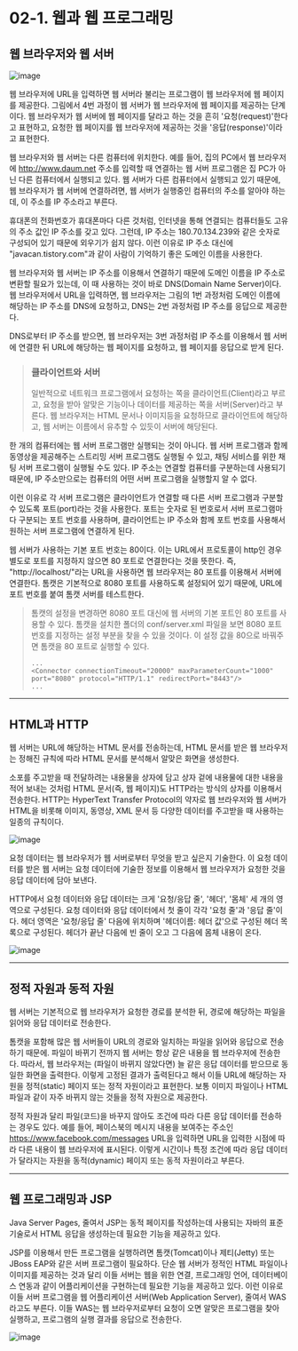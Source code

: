 # 02-1. 웹과 웹 프로그래밍
## 웹 브라우저와 웹 서버
![image](https://github.com/GYUNGAEEEE/WebProgramming/assets/158580466/7b9993eb-fd0b-413c-aaed-793b5b31ad9b)

웹 브라우저에 URL을 입력하면 웹 서버라 불리는 프로그램이 웹 브라우저에 웹 페이지를 제공한다.
그림에서 4번 과정이 웹 서버가 웹 브라우저에 웹 페이지를 제공하는 단계이다.
웹 브라우저가 웹 서버에 웹 페이지를 달라고 하는 것을 흔히 '요청(request)'한다고 표현하고, 요청한 웹 페이지를 웹 브라우저에 제공하는 것을 '응답(response)'이라고 표현한다.

웹 브라우저와 웹 서버는 다른 컴퓨터에 위치한다. 예를 들어, 집의 PC에서 웹 브라우저에 http://www.daum.net 주소를 입력할 때 연결하는 웹 서버 프로그램은 집 PC가 아닌 다른 컴퓨터에서 실행되고 있다.
웹 서버가 다른 컴퓨터에서 실행되고 있기 때문에, 웹 브라우저가 웹 서버에 연결하려면, 웹 서버가 실행중인 컴퓨터의 주소를 알아야 하는데, 이 주소를 IP 주소라고 부른다.

휴대폰의 전화번호가 휴대폰마다 다른 것처럼, 인터넷을 통해 연결되는 컴퓨터들도 고유의 주소 값인 IP 주소를 갖고 있다.
그런데, IP 주소는 180.70.134.239와 같은 숫자로 구성되어 있기 때문에 외우기가 쉽지 않다. 이런 이유로 IP 주소 대신에 "javacan.tistory.com"과 같이 사람이 기억하기 좋은 도메인 이름을 사용한다.

웹 브라우저와 웹 서버는 IP 주소를 이용해서 연결하기 때문에 도메인 이름을 IP 주소로 변환할 필요가 있는데, 이 때 사용하는 것이 바로 DNS(Domain Name Server)이다. 
웹 브라우저에서 URL을 입력하면, 웹 브라우저는 그림의 1번 과정처럼 도메인 이름에 해당하는 IP 주소를 DNS에 요청하고, DNS는 2번 과정처럼 IP 주소를 응답으로 제공한다.

DNS로부터 IP 주소를 받으면, 웹 브라우저는 3번 과정처럼 IP 주소를 이용해서 웹 서버에 연결한 뒤 URL에 해당하는 웹 페이지를 요청하고, 웹 페이지를 응답으로 받게 된다.

> ### 클라이언트와 서버   
> 일반적으로 네트워크 프로그램에서 요청하는 쪽을 클라이언트(Client)라고 부르고, 요청을 받아 알맞은 기능이나 데이터를 제공하는 쪽을 서버(Server)라고 부른다.
> 웹 브라우저는 HTML 문서나 이미지등을 요청하므로 클라이언트에 해당하고, 웹 서버는 이름에서 유추할 수 있듯이 서버에 해당된다.

한 개의 컴퓨터에는 웹 서버 프로그램만 실행되는 것이 아니다. 웹 서버 프로그램과 함께 동영상을 제공해주는 스트리밍 서버 프로그램도 실행될 수 있고, 채팅 서비스를 위한 채팅 서버 프로그램이 실행될 수도 있다.
IP 주소는 연결할 컴퓨터를 구분하는데 사용되기 때문에, IP 주소만으로는 컴퓨터의 어떤 서버 프로그램을 실행할지 알 수 없다.

이런 이유로 각 서버 프로그램은 클라이언트가 연결할 때 다른 서버 프로그램과 구분할 수 있도록 포트(port)라는 것을 사용한다.
포트는 숫자로 된 번호로서 서버 프로그램마다 구분되는 포트 번호를 사용하며, 클라이언트는 IP 주소와 함께 포트 번호를 사용해서 원하는 서버 프로그램에 연결하게 된다. 

웹 서버가 사용하는 기본 포트 번호는 80이다. 이는 URL에서 프로토콜이 http인 경우 별도로 포트를 지정하지 않으면 80 포트로 연결한다는 것을 뜻한다.
즉, "http://localhost/"라는 URL을 사용하면 웹 브라우저는 80 포트를 이용해서 서버에 연결한다.
톰캣은 기본적으로 8080 포트를 사용하도록 설정되어 있기 때문에, URL에 포트 번호를 붙여 톰캣 서버를 테스트한다.

> 톰캣의 설정을 변경하면 8080 포트 대신에 웹 서버의 기본 포트인 80 포트를 사용할 수 있다. 톰캣을 설치한 폴더의 conf/server.xml 파일을 보면 8080 포트 번호를 지정하는 설정 부분을 찾을 수 있을 것이다.
> 이 설정 값을 80으로 바꿔주면 톰캣을 80 포트로 실행할 수 있다.
> ```
> ...
> <Connector connectionTimeout="20000" maxParameterCount="1000" port="8080" protocol="HTTP/1.1" redirectPort="8443"/>
> ...
> ```
***
## HTML과 HTTP
웹 서버는 URL에 해당하는 HTML 문서를 전송하는데, HTML 문서를 받은 웹 브라우저는 정해진 규칙에 따라 HTML 문서를 분석해서 알맞은 화면을 생성한다.

소포를 주고받을 때 전달하려는 내용물을 상자에 담고 상자 겉에 내용물에 대한 내용을 적어 보내는 것처럼 HTML 문서(즉, 웹 페이지)도 HTTP라는 방식의 상자를 이용해서 전송한다.
HTTP는 HyperText Transfer Protocol의 약자로 웹 브라우저와 웹 서버가 HTML을 비롯해 이미지, 동영상, XML 문서 등 다양한 데이터를 주고받을 때 사용하는 일종의 규칙이다.

![image](https://github.com/GYUNGAEEEE/WebProgramming/assets/158580466/4684663a-7853-405f-8868-f2ba351c3c67)

요청 데이터는 웹 브라우저가 웹 서버로부터 무엇을 받고 싶은지 기술한다. 이 요청 데이터를 받은 웹 서버는 요청 데이터에 기술한 정보를 이용해서 웹 브라우저가 요청한 것을 응답 데이터에 담아 보낸다.

HTTP에서 요청 데이터와 응답 데이터는 크게 '요청/응답 줄', '헤더', '몸체' 세 개의 영역으로 구성된다.
요청 데이터와 응답 데이터에서 첫 줄이 각각 '요청 줄'과 '응답 줄'이다.
헤더 영역은 '요청/응답 줄' 다음에 위치하며 '헤더이름: 헤더 값'으로 구성된 헤더 목록으로 구성된다.
헤더가 끝난 다음에 빈 줄이 오고 그 다음에 몸체 내용이 온다.

![image](https://github.com/GYUNGAEEEE/WebProgramming/assets/158580466/e2e689c0-4242-4122-9c11-48184ffe85b6)
***
## 정적 자원과 동적 자원
웹 서버는 기본적으로 웹 브라우저가 요청한 경로를 분석한 뒤, 경로에 해당하는 파일을 읽어와 응답 데이터로 전송한다.

톰캣을 포함해 많은 웹 서버들이 URL의 경로와 일치하는 파일을 읽어와 응답으로 전송하기 때문에. 파일이 바뀌기 전까지 웹 서버는 항상 같은 내용을 웹 브라우저에 전송한다. 
따라서, 웹 브라우저는 (파일이 바뀌지 않았다면) 늘 같은 응답 데이터를 받으므로 동일한 화면을 출력한다. 
이렇게 고정된 결과가 출력된다고 해서 이들 URL에 해당하는 자원을 정적(static) 페이지 또는 정적 자원이라고 표현한다.
보통 이미지 파일이나 HTML 파일과 같이 자주 바뀌지 않는 것들을 정적 자원으로 제공한다.

정적 자원과 달리 파일(코드)을 바꾸지 않아도 조건에 따라 다른 응답 데이터를 전송하는 경우도 있다.
예를 들어, 페이스북의 메시지 내용을 보여주는 주소인 https://www.facebook.com/messages URL을 입력하면 URL을 입력한 시점에 따라 다른 내용이 웹 브라우저에 표시된다. 
이렇게 시간이나 특정 조건에 따라 응답 데이터가 달라지는 자원을 동적(dynamic) 페이지 또는 동적 자원이라고 부른다.
***
## 웹 프로그래밍과 JSP
Java Server Pages, 줄여서 JSP는 동적 페이지를 작성하는데 사용되는 자바의 표준 기술로서 HTML 응답을 생성하는데 필요한 기능을 제공하고 있다.

JSP를 이용해서 만든 프로그램을 실행하려면 톰캣(Tomcat)이나 제티(Jetty) 또는 JBoss EAP와 같은 서버 프로그램이 필요하다.
단순 웹 서버가 정적인 HTML 파일이나 이미지를 제공하는 것과 달리 이들 서버는 웹을 위한 연결, 프로그래밍 언어, 데이터베이스 연동과 같이 어플리케이션을 구현하는데 필요한 기능을 제공하고 있다. 
이런 이유로 이들 서버 프로그램을 웹 어플리케이션 서버(Web Application Server), 줄여서 WAS라고도 부른다. 
이들 WAS는 웹 브라우저로부터 요청이 오면 알맞은 프로그램을 찾아 실행하고, 프로그램의 실행 결과를 응답으로 전송한다.

![image](https://github.com/GYUNGAEEEE/WebProgramming/assets/158580466/614f74f6-56aa-4171-a36e-444733d8446c)
